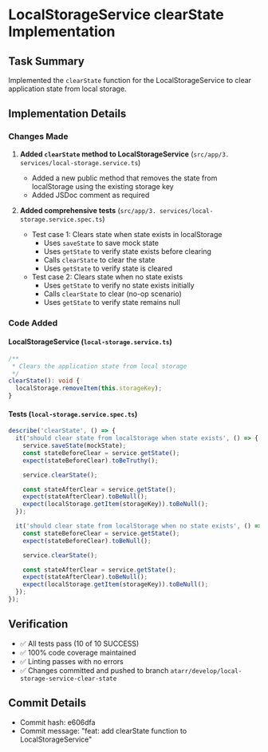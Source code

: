 # LocalStorageService clearState Implementation

## Task Summary
Implemented the `clearState` function for the LocalStorageService to clear application state from local storage.

## Implementation Details

### Changes Made

1. **Added `clearState` method to LocalStorageService** (`src/app/3. services/local-storage.service.ts`)
   - Added a new public method that removes the state from localStorage using the existing storage key
   - Added JSDoc comment as required

2. **Added comprehensive tests** (`src/app/3. services/local-storage.service.spec.ts`)
   - Test case 1: Clears state when state exists in localStorage
     - Uses `saveState` to save mock state
     - Uses `getState` to verify state exists before clearing
     - Calls `clearState` to clear the state
     - Uses `getState` to verify state is cleared
   - Test case 2: Clears state when no state exists  
     - Uses `getState` to verify no state exists initially
     - Calls `clearState` to clear (no-op scenario)
     - Uses `getState` to verify state remains null

### Code Added

#### LocalStorageService (`local-storage.service.ts`)
```typescript
/**
 * Clears the application state from local storage
 */
clearState(): void {
  localStorage.removeItem(this.storageKey);
}
```

#### Tests (`local-storage.service.spec.ts`)
```typescript
describe('clearState', () => {
  it('should clear state from localStorage when state exists', () => {
    service.saveState(mockState);
    const stateBeforeClear = service.getState();
    expect(stateBeforeClear).toBeTruthy();

    service.clearState();

    const stateAfterClear = service.getState();
    expect(stateAfterClear).toBeNull();
    expect(localStorage.getItem(storageKey)).toBeNull();
  });

  it('should clear state from localStorage when no state exists', () => {
    const stateBeforeClear = service.getState();
    expect(stateBeforeClear).toBeNull();

    service.clearState();

    const stateAfterClear = service.getState();
    expect(stateAfterClear).toBeNull();
    expect(localStorage.getItem(storageKey)).toBeNull();
  });
});
```

## Verification

- ✅ All tests pass (10 of 10 SUCCESS)
- ✅ 100% code coverage maintained
- ✅ Linting passes with no errors
- ✅ Changes committed and pushed to branch `atarr/develop/local-storage-service-clear-state`

## Commit Details
- Commit hash: e606dfa
- Commit message: "feat: add clearState function to LocalStorageService"